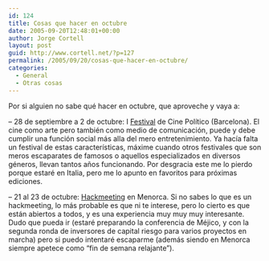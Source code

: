 ```yaml
---
id: 124
title: Cosas que hacer en octubre
date: 2005-09-20T12:48:01+00:00
author: Jorge Cortell
layout: post
guid: http://www.cortell.net/?p=127
permalink: /2005/09/20/cosas-que-hacer-en-octubre/
categories:
  - General
  - Otras cosas
---
```

Por si alguien no sabe qué hacer en octubre, que aproveche y vaya a:

&#8211; 28 de septiembre a 2 de octubre: I [Festival](http://www.cinemapolitic.com/) de Cine Polí­tico (Barcelona). El cine como arte pero también como medio de comunicación, puede y debe cumplir una función social más alla del mero entretenimiento. Ya hací­a falta un festival de estas caracterí­sticas, máxime cuando otros festivales que son meros escaparates de famosos o aquellos especializados en diversos géneros, llevan tantos años funcionando. Por desgracia este me lo pierdo porque estaré en Italia, pero me lo apunto en favoritos para próximas ediciones.

&#8211; 21 al 23 de octubre: [Hackmeeting](http://sindominio.net/hackmeeting/index.php/Portada) en Menorca. Si no sabes lo que es un hackmeeting, lo más probable es que ni te interese, pero lo cierto es que están abiertos a todos, y es una experiencia muy muy muy interesante. Dudo que pueda ir (estaré preparando la conferencia de Méjico, y con la segunda ronda de inversores de capital riesgo para varios proyectos en marcha) pero si puedo intentaré escaparme (además siendo en Menorca siempre apetece como &#8220;fin de semana relajante&#8221;).
